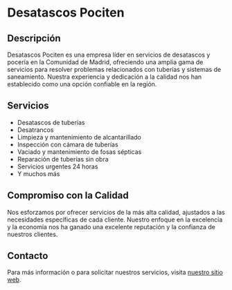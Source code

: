 # Desatascos Pociten

## Descripción
Desatascos Pociten es una empresa líder en servicios de desatascos y pocería en la Comunidad de Madrid, ofreciendo una amplia gama de servicios para resolver problemas relacionados con tuberías y sistemas de saneamiento. Nuestra experiencia y dedicación a la calidad nos han establecido como una opción confiable en la región.

## Servicios
- Desatascos de tuberías
- Desatrancos
- Limpieza y mantenimiento de alcantarillado
- Inspección con cámara de tuberías
- Vaciado y mantenimiento de fosas sépticas
- Reparación de tuberías sin obra
- Servicios urgentes 24 horas
- Y muchos más

## Compromiso con la Calidad
Nos esforzamos por ofrecer servicios de la más alta calidad, ajustados a las necesidades específicas de cada cliente. Nuestro enfoque en la excelencia y la economía nos ha ganado una excelente reputación y la confianza de nuestros clientes.

## Contacto
Para más información o para solicitar nuestros servicios, visita [nuestro sitio web](https://desatascos-madrid.com).
